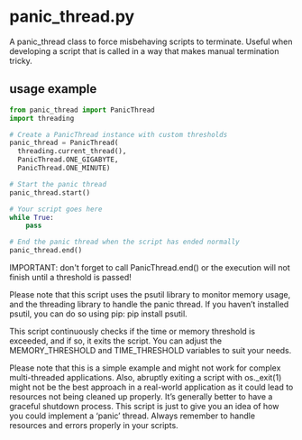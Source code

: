 # panic_thread.py
A panic_thread class to force misbehaving scripts to terminate. Useful when developing a script that is called in a way that makes manual termination tricky.

## usage example
```python
from panic_thread import PanicThread
import threading

# Create a PanicThread instance with custom thresholds
panic_thread = PanicThread(
  threading.current_thread(),
  PanicThread.ONE_GIGABYTE,
  PanicThread.ONE_MINUTE)

# Start the panic thread
panic_thread.start()

# Your script goes here
while True:
    pass

# End the panic thread when the script has ended normally
panic_thread.end()
```

IMPORTANT: don't forget to call PanicThread.end() or the execution will not finish until a threshold is passed!

Please note that this script uses the psutil library to monitor memory usage, and the threading library to handle the panic thread. If you haven’t installed psutil, you can do so using pip: pip install psutil.

This script continuously checks if the time or memory threshold is exceeded, and if so, it exits the script. You can adjust the MEMORY_THRESHOLD and TIME_THRESHOLD variables to suit your needs.

Please note that this is a simple example and might not work for complex multi-threaded applications. Also, abruptly exiting a script with os._exit(1) might not be the best approach in a real-world application as it could lead to resources not being cleaned up properly. It’s generally better to have a graceful shutdown process. This script is just to give you an idea of how you could implement a ‘panic’ thread. Always remember to handle resources and errors properly in your scripts.
